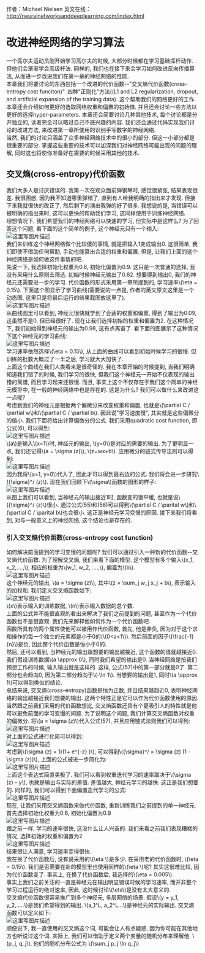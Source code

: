 <script type="text/javascript" src="http://cdn.mathjax.org/mathjax/latest/MathJax.js?config=default"></script>
作者：Michael Nielsen
英文在线：http://neuralnetworksanddeeplearning.com/index.html

# 改进神经网络的学习算法
<!--more-->  
一个高尔夫运动员刚开始学习高尔夫的时候, 大部分时候都在学习基础挥杆动作. 但他们会渐渐学会高级杆法. 同样的, 我们也在接下来会学习如何改进反向传播算法, 从而进一步改进我们在第一章的神经网络的性能.  
本章我们将要讨论的东西包括一个改进的代价函数--"交叉熵代价函数(cross-entropy cost funciton)". 四种"正则化"方法((L1 and L2 regularization, dropout, and artificial expansion of the training data). 这个帮助我们的网络更好的工作. 本章还会介绍如何更好的选取网络权重和偏置的初始值. 并且还会讨论一些方法以更好的选择hyper-parameters. 本章还会简要讨论几种其他技术, 每个讨论都是分开独立的, 读者完全可以略过自己不感兴趣的内容. 我们还会通过代码实现我们讨论的改进方法, 来改进第一章所使用的识别手写数字的神经网络.  
当然, 我们的讨论只涵盖了众多神经网络技术中的很小的部分. 但这一小部分都是很重要的部分. 掌握这些重要的技术可以加深我们对神经网络可能出现的问题的理解, 同时这也将使你准备好在需要的时候采用其他的技术.  
## 交叉熵(cross-entropy)代价函数
我们大多人是讨厌错误的. 我第一次在观众面前弹钢琴时, 感觉很紧张, 结果表现很差. 我很困惑, 因为我不知道哪里弹错了, 直到有人给我明确的指出来才发现. 但接下来我就很快的改正了, 然后剩下的演出我弹的好了很多. 我想说的是, 当错误可以被明确的指出来时, 这可以更快的帮助我们学习, 这同样使用于训练神经网络.  
理想情况下, 我们希望我们的神经网络可以快速的学习, 但实际中是这样么? 为了回答这个问题, 看下面的这个简单的例子, 这个神经元只有一个输入:  
![这里写图片描述](https://github.com/liujinliu/book/blob/master/Neural-Networks-and-Deep-Learning/ChapterThree/img/1.png?raw=true)  
我们来训练这个神经网络做个比较傻的事情, 就是把输入1变成输出0. 这很简单, 我们即使不借助任何帮助, 手动也能算出合适的权重和偏置. 但是, 让我们上面的这个神经网络是如何做这件事情的吧.  
先说一下, 我选择初始化权重为0.6, 初始化偏置为0.9. 这只是一次普通的选择, 我没有采用什么原则去筛选. 初始时候神经元输出了0.82. 想要得到输出0, 我们的神经元还需要进一步的学习. 代价函数的形式采用第一章所提到的, 学习速率\\(\eta = 0.15\\). 下面这个图显示了学习曲线(需要说的一点是, 作者的英文原文这里是一个动态图, 这里只是将最后运行的结果截图放这里了).  
![这里写图片描述](https://github.com/liujinliu/book/blob/master/Neural-Networks-and-Deep-Learning/ChapterThree/img/2.png?raw=true)  
从曲线图里可以看到, 神经元很快就学到了合适的权重和偏重, 得到了输出为0.09, 这虽然不是0, 但已经很好了. 现在让我们选择初始的权重和偏置为2. 在这种情况下, 我们初始得到神经元的输出为0.98, 这有点离谱了. 看下面的图展示了这种情况下这个神经元的学习曲线:  
![这里写图片描述](https://github.com/liujinliu/book/blob/master/Neural-Networks-and-Deep-Learning/ChapterThree/img/3.png?raw=true)  
学习速率依然选择\\(\eta = 0.15\\), 从上面的曲线可以看到初始时候学习的很慢. 但训练的批数大概过了一半之后, 学习就大大加快了.  
上面这个曲线在我们人类看来是很奇怪的. 我在本章开始的时候提到, 当我们明确知道我们错了的时候, 我们学习的很快, 但我们这个神经元一开始不仅表现的输出错的离谱, 而且学习起来还很慢. 而且, 事实上这个不仅存在于我们这个简单的神经元模型中, 在一般的神经网络中也是存在的. 这是为什么? 我们可以做什么来改进这一点呢?  
考虑到我们的神经元是根据两个偏微分来改变权重和偏置, 也就是\\(\partial C / \partial w\\)和\\(\partial C / \partial b\\). 因此说"学习速度慢", 其实就是这些偏微分的值小. 我们下面将给出计算偏微分的公式. 我们采用quadratic cost function, 即公式(6), 可以得到:  
![这里写图片描述](https://github.com/liujinliu/book/blob/master/Neural-Networks-and-Deep-Learning/ChapterThree/img/4.png?raw=true)  
\\(a\\)是输入\\(x=1\\)时, 神经元的输出, \\(y=0\\)是对应的需要的输出. 为了更明显一点, 我们还记得\\(a = \sigma (z)\\), \\(z=wx+b\\). 应用微分的链式传导法则可以得到:  
![这里写图片描述](https://github.com/liujinliu/book/blob/master/Neural-Networks-and-Deep-Learning/ChapterThree/img/5.png?raw=true)  
因为我将\\(a=1, y=0\\)代入了, 因此才可以得到最右边的公式. 我们将会进一步研究\\({\sigma}^/ (z)\\). 现在我们回顾下\\(\sigma\\)函数的图形的样子:  
![这里写图片描述](https://github.com/liujinliu/book/blob/master/Neural-Networks-and-Deep-Learning/ChapterThree/img/6.png?raw=true)  
从图上我们可以看到, 当神经元的输出接近1时, 函数变的很平缓, 也就是说\\({\sigma}^/ (z)\\)很小. 通过公式(55)和(56)可以得到\\(\partial C / \parital w\\)和\\(\partial C / \parital b\\)也会很小. 这正是神经元学习变慢的原因. 接下来我们将看到, 对与一般意义上的神经网络, 这个结论也是存在的.  

### 引入交叉熵代价函数(cross-entropy cost function)
如何解决前面提到的学习变慢的问题呢? 我们可以通过引入一种新的代价函数--交叉熵代价函数. 为了理解交叉熵, 我们来看下面的模型. 这个模型有多个输入\\(x_1, x_2,....,\\), 相应的权重为\\(w_1, w_2, ....,\\), 偏置为\\(b\\).  
![这里写图片描述](https://github.com/liujinliu/book/blob/master/Neural-Networks-and-Deep-Learning/ChapterThree/img/7.png?raw=true)  
这个神经元的输出, \\(a = \sigma (z)\\), 其中\\(z = \sum_j w_j x_j + b\\), 表示输入的加权和. 我们定义交叉熵函数如下:  
![这里写图片描述](https://github.com/liujinliu/book/blob/master/Neural-Networks-and-Deep-Learning/ChapterThree/img/8.png?raw=true)  
\\(x\\)表示输入的训练数据, \\(n\\)表示输入数据的总个数.  
上面的公式并不能很直观的看出来解决了我们之前提到的问题, 甚至作为一个代价函数也不是很直观. 我们先来解释他如何作为一个代价函数吧.  
函数所具有的两个属性使他可以被用作代价函数, 首先, 他是非负, 因为对于这个求和操作的每一个独立的元素都是小于0的(\\(0<a<1\\)). 然后前面的因子\\(\frac{-1}{n}\\)是负, 因此整个代价函数是恒小于0的.  
然后, 还可以看到, 当神经元的输出跟想要的输出越接近, 这个函数的值就越接近0. 我们假设训练数据\\(a \approx 0\\), 同时我们希望的输出是0. 当神经网络是按我们预想工作的时候, 输入输出就是这样的. 这样, 公式(57)中的第一部分就是0了. 第二部分也会趋向0, 因为第二部分趋向于\\(-\ln 1\\). 当想要的输出是1, 同时\\(a \approx 1\\)可以得到类似的结论.  
总结来说, 交叉熵(cross-entropy)函数是恒为正数, 并且结果越趋近0, 表明神经网络的输出越接近我们想要的输出. 这两个特性正是它可以作为代价函数使用的原因. 当然跟之前我们采用的代价函数想比, 交叉熵函数还具有个更吸引人的特性就是他可以避免前面的学习变慢的问题. 为了说明这个问题, 我们计算交叉熵函数对权重的偏微分. 将\\(a = \sigma (z)\\)代入公式(57), 并且应用链式法则我们可以得到:  
![这里写图片描述](https://github.com/liujinliu/book/blob/master/Neural-Networks-and-Deep-Learning/ChapterThree/img/9.png?raw=true)  
对上面的公式进行化简可以得到:  
![这里写图片描述](https://github.com/liujinliu/book/blob/master/Neural-Networks-and-Deep-Learning/ChapterThree/img/10.png?raw=true)  
考虑到\\(\sigma (z) = 1/(1+ e^{-z} )\\), 可以得到\\({\sigma}^/ = \sigma (z) (1 - \sigma  (z))\\), 上面的公式被进一步简化为:  
![这里写图片描述](https://github.com/liujinliu/book/blob/master/Neural-Networks-and-Deep-Learning/ChapterThree/img/11.png?raw=true)  
上面这个表达式简直美极了. 我们可以看到权重迭代学习的速率取决于\\(\sigma (z) - y\\), 也就是输出与实际的差值. 差值越大, 神经元学习的越快. 这正是我们想要的. 同样的, 我们可以得到下面偏置迭代学习的公式:  
![这里写图片描述](https://github.com/liujinliu/book/blob/master/Neural-Networks-and-Deep-Learning/ChapterThree/img/12.png?raw=true)  
现在, 让我们采用交叉熵函数来做代价函数, 重新训练我们之前提到的单一神经元. 首先选择初始化权重为0.6, 初始化偏置为0.9  
![这里写图片描述](https://github.com/liujinliu/book/blob/master/Neural-Networks-and-Deep-Learning/ChapterThree/img/13.png?raw=true)   
跟之前一样, 学习的速率很快, 这没什么让人兴奋的. 我们来看之前我们表现糟糕的情况,  选择初始的权重和偏置为2  
![这里写图片描述](https://github.com/liujinliu/book/blob/master/Neural-Networks-and-Deep-Learning/ChapterThree/img/14.png?raw=true)   
结果很让人满意, 学习速率变得很快.  
我在换了代价函数后, 没有说采用的\\(\eta \\)是多少. 在采用老的代价函数时, \\(\eta = 0.15\\). 我们是否需要在新的模型里也使用同样的\\(\eta \\)呢? 其实这很难比较, 因为代价函数变了. 事实上, 在换了代价函数后, 我选择的\\(\eta = 0.005\\).  
事实上我们之前关注的一直是神经元在输出明显错误时候的学习速率, 而并非整个学习过程运行的绝对速率, 因此, 这时候讨论\\(\eta\\)是没有太大意义的.  
交叉熵代价函数很容易推广到多个神经元, 多层网络的场景. 假设\\(y = y_1, y_2,.....\\)是我们希望得到的输出. \\(a_1^L,  a_2^L...\\)是神经元的实际输出. 交叉熵函数可以定义如下:  
![这里写图片描述](https://github.com/liujinliu/book/blob/master/Neural-Networks-and-Deep-Learning/ChapterThree/img/15.png?raw=true)   
顺便说下, 我一直使用的交叉熵这个词, 可能会让人有点疑惑, 因为你可能在其他地方也听说过这个词. 实际上, 我们可以借助于定义两个变量的随机分布来理解他. \\(p_j, q_j\\), 他们的随机分布公式为 \\(\sum_j p_j \ln q_j\\) 